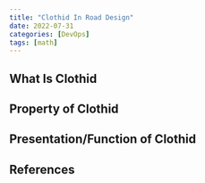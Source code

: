 ```yaml
---
title: "Clothid In Road Design"
date: 2022-07-31
categories: [DevOps]
tags: [math]
---
```


## What Is Clothid

## Property of Clothid

## Presentation/Function of Clothid

## References